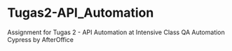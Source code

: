 # Tugas2-API_Automation
Assignment for Tugas 2 - API Automation at Intensive Class QA Automation Cypress by AfterOffice
